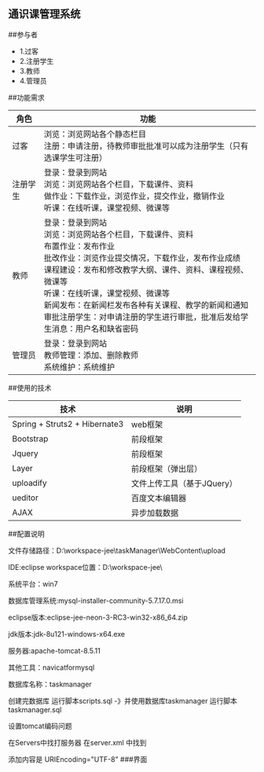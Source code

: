通识课管理系统
----

##参与者
+ 1.过客
+ 2.注册学生
+ 3.教师
+ 4.管理员

##功能需求

|角色|功能|
| --- | ---|
|过客|浏览：浏览网站各个静态栏目</br>注册：申请注册，待教师审批批准可以成为注册学生（只有选课学生可注册）|
|注册学生|登录：登录到网站</br>浏览：浏览网站各个栏目，下载课件、资料</br>做作业：下载作业，浏览作业，提交作业，撤销作业</br>听课：在线听课，课堂视频、微课等|
|教师|登录：登录到网站</br>浏览：浏览网站各个栏目，下载课件、资料</br>布置作业：发布作业</br>批改作业：浏览作业提交情况，下载作业，发布作业成绩</br>课程建设：发布和修改教学大纲、课件、资料、课程视频、微课等</br>听课：在线听课，课堂视频、微课等</br>新闻发布：在新闻栏发布各种有关课程、教学的新闻和通知</br>审批注册学生：对申请注册的学生进行审批，批准后发给学生消息：用户名和缺省密码|
|管理员|登录：登录到网站</br>教师管理：添加、删除教师</br>系统维护：系统维护|

##使用的技术

|技术|说明|
| --- | --- |
|Spring + Struts2 + Hibernate3|web框架|
|Bootstrap|前段框架|
|Jquery|前段框架|
|Layer|前段框架（弹出层）|
|uploadify|文件上传工具（基于JQuery）|
|ueditor|百度文本编辑器|
|AJAX|异步加载数据|

##配置说明

文件存储路径：D:\workspace-jee\taskManager\WebContent\upload

IDE:eclipse workspace位置：D:\workspace-jee\

系统平台：win7

数据库管理系统:mysql-installer-community-5.7.17.0.msi


eclipse版本:eclipse-jee-neon-3-RC3-win32-x86_64.zip


jdk版本:jdk-8u121-windows-x64.exe


服务器:apache-tomcat-8.5.11

其他工具：navicatformysql

数据库名称：taskmanager 

创建完数据库 运行脚本scripts.sql -》并使用数据库taskmanager   运行脚本taskmanager.sql

设置tomcat编码问题 

在Servers中找打服务器 在server.xml 中找到
 <Connector URIEncoding="UTF-8" connectionTimeout="20000" port="8081" protocol="HTTP/1.1" redirectPort="8443"/>

添加内容是 URIEncoding="UTF-8" 
###界面


